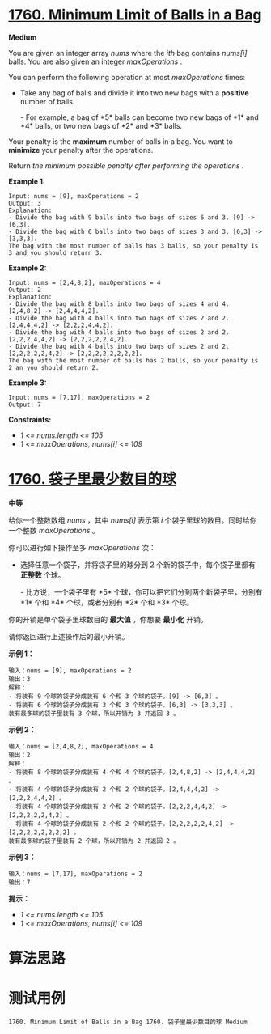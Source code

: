 # [1760. Minimum Limit of Balls in a Bag][enTitle]

**Medium**

You are given an integer array  *nums*  where the  *ith*  bag contains  *nums[i]*  balls. You are also given an integer  *maxOperations* .

You can perform the following operation at most  *maxOperations*  times:

- Take any bag of balls and divide it into two new bags with a **positive** number of balls. 
 <ul> 
  - For example, a bag of  *5*  balls can become two new bags of  *1*  and  *4*  balls, or two new bags of  *2*  and  *3*  balls. 
 </ul> 

Your penalty is the **maximum**  number of balls in a bag. You want to **minimize**  your penalty after the operations.

Return  *the minimum possible penalty after performing the operations* .



**Example 1:** 

```
Input: nums = [9], maxOperations = 2
Output: 3
Explanation: 
- Divide the bag with 9 balls into two bags of sizes 6 and 3. [9] -> [6,3].
- Divide the bag with 6 balls into two bags of sizes 3 and 3. [6,3] -> [3,3,3].
The bag with the most number of balls has 3 balls, so your penalty is 3 and you should return 3.

```

**Example 2:** 

```
Input: nums = [2,4,8,2], maxOperations = 4
Output: 2
Explanation:
- Divide the bag with 8 balls into two bags of sizes 4 and 4. [2,4,8,2] -> [2,4,4,4,2].
- Divide the bag with 4 balls into two bags of sizes 2 and 2. [2,4,4,4,2] -> [2,2,2,4,4,2].
- Divide the bag with 4 balls into two bags of sizes 2 and 2. [2,2,2,4,4,2] -> [2,2,2,2,2,4,2].
- Divide the bag with 4 balls into two bags of sizes 2 and 2. [2,2,2,2,2,4,2] -> [2,2,2,2,2,2,2,2].
The bag with the most number of balls has 2 balls, so your penalty is 2 an you should return 2.

```

**Example 3:** 

```
Input: nums = [7,17], maxOperations = 2
Output: 7

```



**Constraints:** 

-  *1 <= nums.length <= 105*  
-  *1 <= maxOperations, nums[i] <= 109* 


# [1760. 袋子里最少数目的球][cnTitle]

**中等**

给你一个整数数组  *nums*  ，其中  *nums[i]*  表示第  *i*  个袋子里球的数目。同时给你一个整数  *maxOperations*  。

你可以进行如下操作至多  *maxOperations*  次：

- 选择任意一个袋子，并将袋子里的球分到 2 个新的袋子中，每个袋子里都有 **正整数**  个球。 
 <ul> 
  - 比方说，一个袋子里有  *5*  个球，你可以把它们分到两个新袋子里，分别有  *1*  个和  *4*  个球，或者分别有  *2*  个和  *3*  个球。 
 </ul> 

你的开销是单个袋子里球数目的 **最大值**  ，你想要 **最小化**  开销。

请你返回进行上述操作后的最小开销。



**示例 1：** 

```
输入：nums = [9], maxOperations = 2
输出：3
解释：
- 将装有 9 个球的袋子分成装有 6 个和 3 个球的袋子。[9] -> [6,3] 。
- 将装有 6 个球的袋子分成装有 3 个和 3 个球的袋子。[6,3] -> [3,3,3] 。
装有最多球的袋子里装有 3 个球，所以开销为 3 并返回 3 。

```

**示例 2：** 

```
输入：nums = [2,4,8,2], maxOperations = 4
输出：2
解释：
- 将装有 8 个球的袋子分成装有 4 个和 4 个球的袋子。[2,4,8,2] -> [2,4,4,4,2] 。
- 将装有 4 个球的袋子分成装有 2 个和 2 个球的袋子。[2,4,4,4,2] -> [2,2,2,4,4,2] 。
- 将装有 4 个球的袋子分成装有 2 个和 2 个球的袋子。[2,2,2,4,4,2] -> [2,2,2,2,2,4,2] 。
- 将装有 4 个球的袋子分成装有 2 个和 2 个球的袋子。[2,2,2,2,2,4,2] -> [2,2,2,2,2,2,2,2] 。
装有最多球的袋子里装有 2 个球，所以开销为 2 并返回 2 。

```

**示例 3：** 

```
输入：nums = [7,17], maxOperations = 2
输出：7

```



**提示：** 

-  *1 <= nums.length <= 105*  
-  *1 <= maxOperations, nums[i] <= 109* 




# 算法思路

# 测试用例
```
1760. Minimum Limit of Balls in a Bag 1760. 袋子里最少数目的球 Medium
```

[enTitle]: https://leetcode.com/problems/minimum-limit-of-balls-in-a-bag/
[cnTitle]: https://leetcode-cn.com/problems/minimum-limit-of-balls-in-a-bag/
